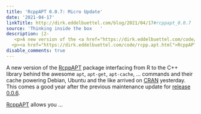 ```yaml
---
title: 'RcppAPT 0.0.7: Micro Update'
date: '2021-04-17'
linkTitle: http://dirk.eddelbuettel.com/blog/2021/04/17#rcppapt_0.0.7
source: 'Thinking inside the box   '
description: |2-
   <p>A new version of the <a href="https://dirk.eddelbuettel.com/code/rcpp.apt.html">RcppAPT</a> package interfacing from R to the C++ library behind the awesome <code>apt</code>, <code>apt-get</code>, <code>apt-cache</code>, … commands and their cache powering Debian, Ubuntu and the like arrived on <a href="http://cran.r-project.org">CRAN</a> yesterday. This comes a good year after the previous maintenance update for <a href="https://dirk.eddelbuettel.com/blog/2020/03/14#rcppapt_0.0.6">release 0.0.6</a>.</p>
  <p><a href="https://dirk.eddelbuettel.com/code/rcpp.apt.html">RcppAPT</a> allows you ...
disable_comments: true
---
```

 <p>A new version of the <a href="https://dirk.eddelbuettel.com/code/rcpp.apt.html">RcppAPT</a> package interfacing from R to the C++ library behind the awesome <code>apt</code>, <code>apt-get</code>, <code>apt-cache</code>, … commands and their cache powering Debian, Ubuntu and the like arrived on <a href="http://cran.r-project.org">CRAN</a> yesterday. This comes a good year after the previous maintenance update for <a href="https://dirk.eddelbuettel.com/blog/2020/03/14#rcppapt_0.0.6">release 0.0.6</a>.</p>
<p><a href="https://dirk.eddelbuettel.com/code/rcpp.apt.html">RcppAPT</a> allows you ...